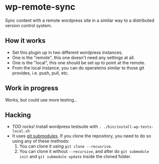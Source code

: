 # wp-remote-sync
Sync content with a remote wordpress site in a similar way to a distributed version control system.

## How it works

* Set this plugin up in two different wordpress instances.
* One is the "remote", this one doesn't need any settings at all.
* One is the "local", this one should be set up to point at the remote.
* From the local instance, you can do operateins similar to those git provides, i.e. push, pull, etc.

## Work in progress

Works, but could use more testing...

## Hacking

* TDD rocks!
  Install wordpress testsuite with `. ./bin/install-wp-tests-local.sh`
* It uses [git submodules](https://git-scm.com/book/en/v2/Git-Tools-Submodules). If you clone the repository, you need to do so using any of these methods:
    1. You can clone it using `git clone --recusrive`.
    2. You can clone it without `--recursive`, and after do `git submodule init` and `git submodule update` inside the
       cloned folder.
